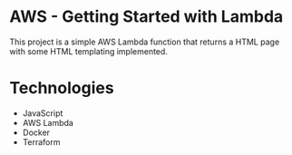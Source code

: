 # AWS - Getting Started with Lambda

This project is a simple AWS Lambda function that returns a HTML page with some HTML templating implemented.

# Technologies

- JavaScript
- AWS Lambda
- Docker
- Terraform

